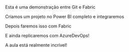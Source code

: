 Esta é uma demonstração entre Git e Fabric

Criamos um projeto no Power BI completo e integraremos

Depois faremos isso com Fabric

E ainda replicaremos com AzureDevOps!

A aula está realmente incrível!
